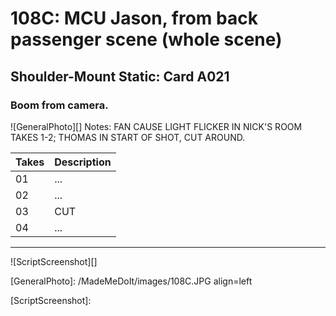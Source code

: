 # 108C: MCU Jason, from back passenger scene (whole scene)

## Shoulder-Mount Static: Card A021

### Boom from camera.

![GeneralPhoto][]
Notes: FAN CAUSE LIGHT FLICKER IN NICK'S ROOM TAKES 1-2; THOMAS IN START OF SHOT, CUT AROUND.

| Takes | Description |
|:---|:----|
| 01 | ... |
| 02 | ... | 
| 03 | CUT |
| 04 | ... |

----

![ScriptScreenshot][]


[GeneralPhoto]:  /MadeMeDoIt/images/108C.JPG align=left

[ScriptScreenshot]: 